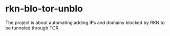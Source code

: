# rkn-blo-tor-unblo
The project is about automating adding IPs and domains blocked by RKN to be tunneled through TOR.
